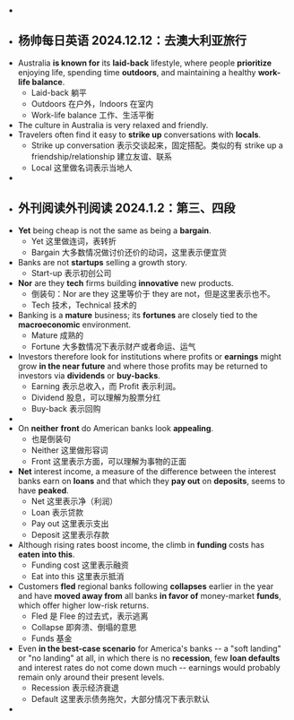 -
- ## 杨帅每日英语 2024.12.12：去澳大利亚旅行
- Australia **is known for** its **laid-back** lifestyle, where people **prioritize** enjoying life, spending time **outdoors**, and maintaining a healthy **work-life balance**.
	- Laid-back 躺平
	- Outdoors 在户外，Indoors 在室内
	- Work-life balance 工作、生活平衡
- The culture in Australia is very relaxed and friendly.
- Travelers often find it easy to **strike up** conversations with **locals**.
	- Strike up conversation 表示交谈起来，固定搭配。类似的有 strike up a friendship/relationship 建立友谊、联系
	- Local 这里做名词表示当地人
-
- ## 外刊阅读外刊阅读 2024.1.2：第三、四段
- **Yet** being cheap is not the same as being a **bargain**.
	- Yet 这里做连词，表转折
	- Bargain 大多数情况做讨价还价的动词，这里表示便宜货
- Banks are not **startups** selling a growth story.
	- Start-up 表示初创公司
- **Nor** are they **tech** firms building **innovative** new products.
	- 倒装句：Nor are they 这里等价于 they are not，但是这里表示也不。
	- Tech 技术，Technical 技术的
- Banking is a **mature** business; its **fortunes** are closely tied to the **macroeconomic** environment.
	- Mature 成熟的
	- Fortune 大多数情况下表示财产或者命运、运气
- Investors therefore look for institutions where profits or **earnings** might grow **in the near future** and where those profits may be returned to investors via **dividends** or **buy-backs**.
	- Earning 表示总收入，而 Profit 表示利润。
	- Dividend 股息，可以理解为股票分红
	- Buy-back 表示回购
-
- On **neither** **front** do American banks look **appealing**.
	- 也是倒装句
	- Neither 这里做形容词
	- Front 这里表示方面，可以理解为事物的正面
- **Net** interest income, a measure of the difference between the interest banks earn on **loans** and that which they **pay out** on **deposits**, seems to have **peaked**.
	- Net 这里表示净（利润）
	- Loan 表示贷款
	- Pay out 这里表示支出
	- Deposit 这里表示存款
- Although rising rates boost income, the climb in **funding** costs has **eaten into this**.
	- Funding cost 这里表示融资
	- Eat into this 这里表示抵消
- Customers **fled** regional banks following **collapses** earlier in the year and have **moved away from** all banks **in favor of** money-market **funds**, which offer higher low-risk returns.
	- Fled 是 Flee 的过去式，表示逃离
	- Collapse 即奔溃、倒塌的意思
	- Funds 基金
- Even **in the best-case scenario** for America's banks -- a "soft landing" or "no landing" at all, in which there is no **recession**, few **loan defaults** and interest rates do not come down much -- earnings would probably remain only around their present levels.
	- Recession 表示经济衰退
	- Default 这里表示债务拖欠，大部分情况下表示默认
-